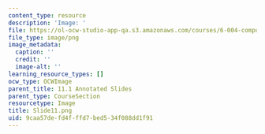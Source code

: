 ```yaml
---
content_type: resource
description: 'Image: '
file: https://ol-ocw-studio-app-qa.s3.amazonaws.com/courses/6-004-computation-structures-spring-2017/9caa57defd4fffd7bed534f088dd1f91_Slide11.png
file_type: image/png
image_metadata:
  caption: ''
  credit: ''
  image-alt: ''
learning_resource_types: []
ocw_type: OCWImage
parent_title: 11.1 Annotated Slides
parent_type: CourseSection
resourcetype: Image
title: Slide11.png
uid: 9caa57de-fd4f-ffd7-bed5-34f088dd1f91
---
```

